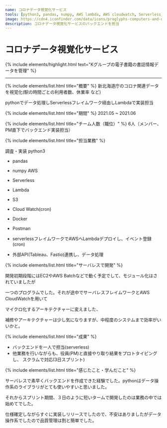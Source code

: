 ```yaml
---
name: コロナデータ視覚化サービス
tools: [python3, pandas, numpy, AWS lambda, AWS cloudwatch, Serverless, Docker, Postman]
image: https://cdn4.iconfinder.com/data/icons/proglyphs-computers-and-development/512/Terminal-512.png
description: コロナデータ視覚化サービスのバックエンドを担当
---
```


# コロナデータ視覚化サービス

{% include elements/highlight.html text="Kグループの電子書籍の書誌情報データを管理" %}

---
{% include elements/list.html title="概要" %}
新北海道庁のコロナ関連データを視覚化(駅の時間ごとの利用者数、休業率 など) 

pythonでデータ処理しServerlessフレイムワーク経由しLambdaで実装担当



{% include elements/list.html title="期間" %}
2021.05 ~ 2021.06

{% include elements/list.html title="チーム人数（職位）" %}
6人（メンバー、PM直下でバックエンド実装担当）

{% include elements/list.html title="担当業務" %}

調査・実装
python3
- pandas 
- numpy
AWS
- Serverless 
- Lambda
- S3
- Cloud Watch(cron) 
- Docker 
- Postman

- serverlessフレイムワークでAWSへLambdaデプロイし、イベント登録(cron) 
- 外部API(Tableau、Fastio)連携し、データ処理

{% include elements/list.html title="サーバレスで開発" %}

開発初期段階にはEC2やAWS Batchなどで動く予定でして、モジュール化はされていましたが

一つのプログラムでした。それが途中でサーバレスフレイムワークとAWS CloudWatchを用いて

マイクロ化するアーキテクチャーに変えました、

補修やアーキテクチャーは少し気になりますが、中程度のシステムまで効率がいいかと。


{% include elements/list.html title="成果" %}

- バックエンドを一人で担当(serverless) 
- 他業務を行いながらも、役員(PM)と直接やり取り結果をプロトタイピングし、 スクラムで対応(3日スプリント)

{% include elements/list.html title="感じたこと・学んだこと" %}

サーバレスで素早くバックエンドを作成できた経験でした。pythonはデータ操作系のライブラリがとても使いやすいと思いました。

それからスプリント期間、３日のように短いタームで開発したのは業務の中では始めてでした。

仕様確定しながらすぐに実装しリリースでしたので、不安はありましたがデータ操作系でしたので品質管理は割と簡単でした。
